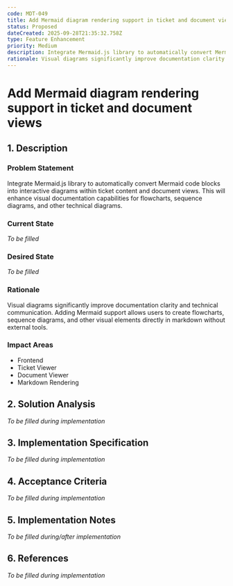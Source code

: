 ```yaml
---
code: MDT-049
title: Add Mermaid diagram rendering support in ticket and document views
status: Proposed
dateCreated: 2025-09-28T21:35:32.758Z
type: Feature Enhancement
priority: Medium
description: Integrate Mermaid.js library to automatically convert Mermaid code blocks into interactive diagrams within ticket content and document views. This will enhance visual documentation capabilities for flowcharts, sequence diagrams, and other technical diagrams.
rationale: Visual diagrams significantly improve documentation clarity and technical communication. Adding Mermaid support allows users to create flowcharts, sequence diagrams, and other visual elements directly in markdown without external tools.
---
```


# Add Mermaid diagram rendering support in ticket and document views

## 1. Description

### Problem Statement
Integrate Mermaid.js library to automatically convert Mermaid code blocks into interactive diagrams within ticket content and document views. This will enhance visual documentation capabilities for flowcharts, sequence diagrams, and other technical diagrams.

### Current State
*To be filled*

### Desired State
*To be filled*

### Rationale
Visual diagrams significantly improve documentation clarity and technical communication. Adding Mermaid support allows users to create flowcharts, sequence diagrams, and other visual elements directly in markdown without external tools.

### Impact Areas
- Frontend
- Ticket Viewer
- Document Viewer
- Markdown Rendering

## 2. Solution Analysis
*To be filled during implementation*

## 3. Implementation Specification
*To be filled during implementation*

## 4. Acceptance Criteria
*To be filled during implementation*

## 5. Implementation Notes
*To be filled during/after implementation*

## 6. References
*To be filled during implementation*